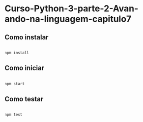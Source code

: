 # Curso-Python-3-parte-2-Avan-ando-na-linguagem-capitulo7

## Como instalar


```cmd

npm install

```

## Como iniciar


```cmd

npm start

```
## Como testar


```cmd

npm test

```



